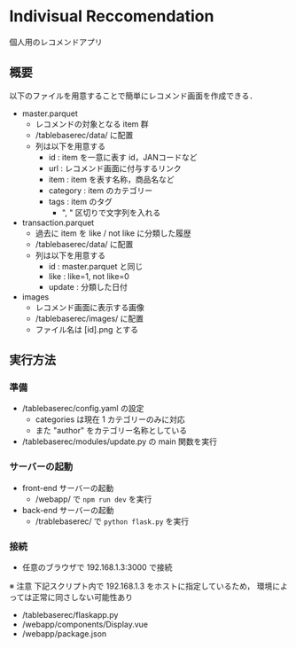 # Indivisual Reccomendation
個人用のレコメンドアプリ

## 概要
以下のファイルを用意することで簡単にレコメンド画面を作成できる．

- master.parquet
  - レコメンドの対象となる item 群
  - /tablebaserec/data/ に配置
  - 列は以下を用意する
    - id : item を一意に表す id，JANコードなど
    - url : レコメンド画面に付与するリンク
    - item : item を表す名称，商品名など
    - category : item のカテゴリー
    - tags : item のタグ
      - ", " 区切りで文字列を入れる
- transaction.parquet
  - 過去に item を like / not like に分類した履歴
  - /tablebaserec/data/ に配置
  - 列は以下を用意する
    - id : master.parquet と同じ
    - like : like=1, not like=0
    - update : 分類した日付
- images
  - レコメンド画面に表示する画像
  - /tablebaserec/images/ に配置
  - ファイル名は [id].png とする

## 実行方法
### 準備
- /tablebaserec/config.yaml の設定
  - categories は現在 1 カテゴリーのみに対応
  - また "author" をカテゴリー名称としている
- /tablebaserec/modules/update.py の main 関数を実行

### サーバーの起動
- front-end サーバーの起動
  - /webapp/ で ```npm run dev``` を実行
- back-end サーバーの起動
  - /trablebaserec/ で ```python flask.py``` を実行

### 接続
- 任意のブラウザで 192.168.1.3:3000 で接続

※ 注意
下記スクリプト内で 192.168.1.3 をホストに指定しているため，
環境によっては正常に同さしない可能性あり
- /tablebaserec/flaskapp.py
- /webapp/components/Display.vue
- /webapp/package.json
